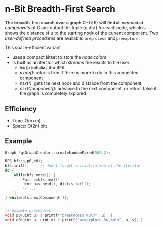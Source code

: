 n-Bit Breadth-First Search
===
The breadth-first search over a graph G=(V,E) will find all *connected components* of G and output the tuple (u,dist) for each node, which is shows the distance of u to the starting node of the current component. Two *user-defined procedures* are available: `preprocess` and `preexplore`.

This space-efficient variant
- uses a compact bitset to store the *node colors*
- is built as an iterator which *streams* the results to the user:
	- *init()*: initialize the BFS
	- *more()*: returns true if there is more to do in this connected component
	- *next()*: gets the next node and distance from the component
	- *nextComponent()*: advance to the next component, or return false if the graph is completely explored

## Efficiency
* Time: O(n+m)
* Space: O(2n) bits

## Example
```cpp
Graph *g=GraphCreator::createRandomFixed(500,2);

BFS bfs(g,p0,e0);
bfs.init();		// don't forget initialization of the iterator
do {
	while(bfs.more()) {
		Pair s=bfs.next();
		uint u=s.head(), dist=s.tail();
		// ...
	}
} while(bfs.nextComponent());


// example procedures:
void p0(uint u) { printf("preprocess %u\n", u); }
void e0(uint u, uint v) { printf("preexplore %u,%u\n", u, v); }
```
